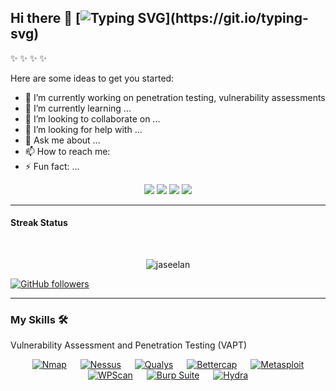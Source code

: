 ## Hi there 👋 [![Typing SVG](https://readme-typing-svg.herokuapp.com?font=&color=43dc12&size=24&lines=My+name+is+jaseelan..;)](https://git.io/typing-svg)


 ✨  ✨ ✨  ✨

Here are some ideas to get you started:

- 🔭  I’m currently working on penetration testing, vulnerability assessments
- 🌱 I’m currently learning ...
- 👯 I’m looking to collaborate on ...
- 🤔 I’m looking for help with ...
- 💬 Ask me about ...
- 📫 How to reach me:
- ⚡ Fun fact: ...


 <p align="center">
  <img src="https://img.shields.io/badge/name - jasee-blue" />
  <img src="https://img.shields.io/badge/Study-Software engineering-blue" />
  <a url="https://www.sliit.lk/"><img src="https://img.shields.io/badge/From -Sri%20Lanka-blue" /></a>
  <img src="https://img.shields.io/badge/Languages-Tamil, English%20%26%20-blue" />
</p>

---


####  Streak Status 
<br>
<p align="center"><img src="https://github-readme-streak-stats.herokuapp.com/?user=jaseelan&theme=light" alt="jaseelan"  /></p>


[![GitHub followers](https://img.shields.io/github/followers/jaseelan.svg?style=social&label=Followers)](https://github.com/jaseelan?tab=followers)

---

###  My Skills 🛠️

Vulnerability Assessment and Penetration Testing (VAPT) 
 <p align="center"> &emsp; <a href="#"><img alt="Nmap" src="https://img.shields.io/badge/Nmap%20-%230089D6.svg?logo=linux&logoColor=white"></a> &emsp; <a href="#"><img alt="Nessus" src="https://img.shields.io/badge/Nessus%20-%2346A1DE.svg?logo=linux&logoColor=white"></a> &emsp; <a href="#"><img alt="Qualys" src="https://img.shields.io/badge/Qualys%20-%23FF6F00.svg?logo=linux&logoColor=white"></a> &emsp; <a href="#"><img alt="Bettercap" src="https://img.shields.io/badge/Bettercap%20-%23A259FF.svg?logo=linux&logoColor=white"></a> &emsp; <a href="#"><img alt="Metasploit" src="https://img.shields.io/badge/Metasploit%20-%231E90FF.svg?logo=metasploit&logoColor=white"></a> &emsp; <a href="#"><img alt="WPScan" src="https://img.shields.io/badge/WPScan%20-%23FF4500.svg?logo=wordpress&logoColor=white"></a> &emsp; <a href="#"><img alt="Burp Suite" src="https://img.shields.io/badge/Burp%20Suite%20-%23F4A261.svg?logo=linux&logoColor=white"></a> &emsp; <a href="#"><img alt="Hydra" src="https://img.shields.io/badge/Hydra%20-%23C71585.svg?logo=linux&logoColor=white"></a> </p>
